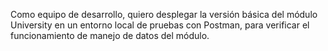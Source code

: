 Como equipo de desarrollo, quiero desplegar la versión básica del módulo University en un entorno local de pruebas con Postman, para verificar el funcionamiento de manejo de datos del módulo.